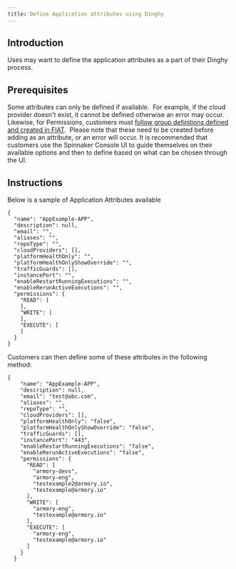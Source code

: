 ```yaml
---
title: Define Application attributes using Dinghy
---
```


## Introduction
Uses may want to define the application attributes as a part of their Dinghy process.  


## Prerequisites
Some attributes can only be defined if available.  For example, if the cloud provider doesn't exist, it cannot be defined otherwise an error may occur.  Likewise, for Permissions, customers must [follow group definitions defined and created in FIAT](https://docs.armory.io/armory-enterprise/armory-admin/fiat-create-permissions/).  Please note that these need to be created before adding as an attribute, or an error will occur.
It is recommended that customers use the Spinnaker Console UI to guide themselves on their available options and then to define based on what can be chosen through the UI.

## Instructions
Below is a sample of Application Attributes available
````
{
  "name": "AppExample-APP",
  "description": null,
  "email": "",
  "aliases": "",
  "repoType": "",
  "cloudProviders": [],
  "platformHealthOnly": "",
  "platformHealthOnlyShowOverride": "",
  "trafficGuards": [],
  "instancePort": "",
  "enableRestartRunningExecutions": "",
  "enableRerunActiveExecutions": "",
  "permissions": {
    "READ": [
    ],
    "WRITE": [
    ],
    "EXECUTE": [
    ]
  }
}
````
Customers can then define some of these attributes in the following method:
````
{
    "name": "AppExample-APP",
    "description": null,
    "email": "test@abc.com",
    "aliases": "",
    "repoType": "",
    "cloudProviders": [],
    "platformHealthOnly": "false",
    "platformHealthOnlyShowOverride": "false",
    "trafficGuards": [],
    "instancePort": "443",
    "enableRestartRunningExecutions": "false",
    "enableRerunActiveExecutions": "false",
    "permissions": {
      "READ": [
        "armory-devs",
        "armory-eng",
        "testexample2@armory.io",
        "testexample@armory.io"
      ],
      "WRITE": [
        "armory-eng",
        "testexample@armory.io"
      ],
      "EXECUTE": [
        "armory-eng",
        "testexample@armory.io"
      ]
    }
  }
````
